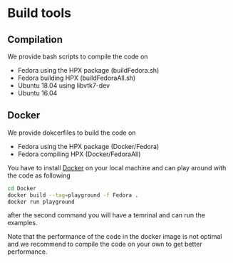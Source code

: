 # Build tools

## Compilation

We provide bash scripts to compile the code on 

* Fedora using the HPX package (buildFedora.sh)
* Fedora building HPX (buildFedoraAll.sh)
* Ubuntu 18.04 using libvtk7-dev
* Ubuntu 16.04 


## Docker

We provide dokcerfiles to build the code on

* Fedora using the HPX package (Docker/Fedora)
* Fedora compiling HPX (Docker/FedoraAll)

You have to install [Docker](https://docs.docker.com/) on your local machine and can play around with the code as following

```bash
cd Docker
docker build --tag=playground -f Fedora .
docker run playground
```

after the second command you will have a temrinal and can run the examples.

Note that the performance of the code in the docker image is not optimal and we recommend to compile the code on your own to get better performance.



